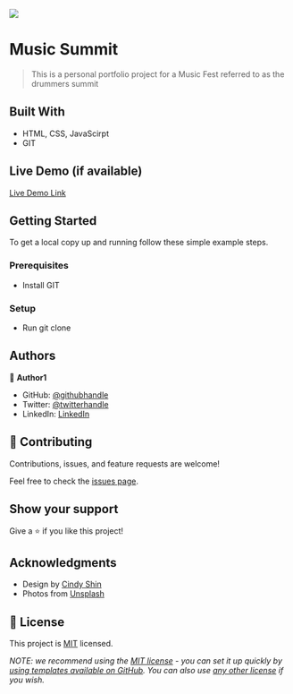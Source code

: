 ![](https://img.shields.io/badge/Microverse-blueviolet)

# Music Summit

> This is a personal portfolio project for a Music Fest referred to as the drummers summit


## Built With

- HTML, CSS, JavaScirpt
- GIT 

## Live Demo (if available)

[Live Demo Link](https://livedemo.com)


## Getting Started

To get a local copy up and running follow these simple example steps.


### Prerequisites
- Install GIT

### Setup
- Run git clone 


## Authors

👤 **Author1**

- GitHub: [@githubhandle](https://github.com/Tamunokuro)
- Twitter: [@twitterhandle](https://twitter.com/tamuno___)
- LinkedIn: [LinkedIn](https://linkedin.com/in/joshua-blue-jack)

## 🤝 Contributing

Contributions, issues, and feature requests are welcome!

Feel free to check the [issues page](../../issues/).

## Show your support

Give a ⭐️ if you like this project!

## Acknowledgments

- Design by [Cindy Shin](https://www.behance.net/adagio07)
- Photos from [Unsplash](https://unsplash.com/)

## 📝 License

This project is [MIT](./LICENSE) licensed.

_NOTE: we recommend using the [MIT license](https://choosealicense.com/licenses/mit/) - you can set it up quickly by [using templates available on GitHub](https://docs.github.com/en/communities/setting-up-your-project-for-healthy-contributions/adding-a-license-to-a-repository). You can also use [any other license](https://choosealicense.com/licenses/) if you wish._
